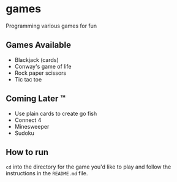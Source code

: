 # games

Programming various games for fun

## Games Available

- Blackjack (cards)
- Conway's game of life
- Rock paper scissors
- Tic tac toe

## Coming Later ™️

- Use plain cards to create go fish
- Connect 4
- Minesweeper
- Sudoku

## How to run

`cd` into the directory for the game you'd like to play and follow the instructions in the `README.md` file.
